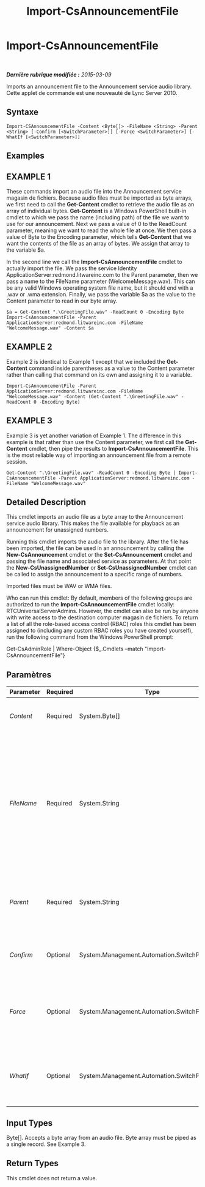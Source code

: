 ﻿---
title: Import-CsAnnouncementFile
TOCTitle: Import-CsAnnouncementFile
ms:assetid: 66da2361-e325-4085-8b6f-47a8423edaab
ms:mtpsurl: https://technet.microsoft.com/fr-fr/library/Gg398472(v=OCS.15)
ms:contentKeyID: 49297450
ms.date: 05/20/2016
mtps_version: v=OCS.15
ms.translationtype: HT
---

# Import-CsAnnouncementFile

 

_**Dernière rubrique modifiée :** 2015-03-09_

Imports an announcement file to the Announcement service audio library. Cette applet de commande est une nouveauté de Lync Server 2010.

## Syntaxe

    Import-CSAnnouncementFile -Content <Byte[]> -FileName <String> -Parent <String> [-Confirm [<SwitchParameter>]] [-Force <SwitchParameter>] [-WhatIf [<SwitchParameter>]]

## Examples

## EXAMPLE 1

These commands import an audio file into the Announcement service magasin de fichiers. Because audio files must be imported as byte arrays, we first need to call the **Get-Content** cmdlet to retrieve the audio file as an array of individual bytes. **Get-Content** is a Windows PowerShell built-in cmdlet to which we pass the name (including path) of the file we want to use for our announcement. Next we pass a value of 0 to the ReadCount parameter, meaning we want to read the whole file at once. We then pass a value of Byte to the Encoding parameter, which tells **Get-Content** that we want the contents of the file as an array of bytes. We assign that array to the variable $a.

In the second line we call the **Import-CsAnnouncementFile** cmdlet to actually import the file. We pass the service Identity ApplicationServer:redmond.litwareinc.com to the Parent parameter, then we pass a name to the FileName parameter (WelcomeMessage.wav). This can be any valid Windows operating system file name, but it should end with a .wav or .wma extension. Finally, we pass the variable $a as the value to the Content parameter to read in our byte array.

    $a = Get-Content ".\GreetingFile.wav" -ReadCount 0 -Encoding Byte
    Import-CsAnnouncementFile -Parent ApplicationServer:redmond.litwareinc.com -FileName "WelcomeMessage.wav" -Content $a

## EXAMPLE 2

Example 2 is identical to Example 1 except that we included the **Get-Content** command inside parentheses as a value to the Content parameter rather than calling that command on its own and assigning it to a variable.

    Import-CsAnnouncementFile -Parent ApplicationServer:redmond.litwareinc.com -FileName "WelcomeMessage.wav" -Content (Get-Content ".\GreetingFile.wav" -ReadCount 0 -Encoding Byte)

## EXAMPLE 3

Example 3 is yet another variation of Example 1. The difference in this example is that rather than use the Content parameter, we first call the **Get-Content** cmdlet, then pipe the results to **Import-CsAnnouncementFile**. This is the most reliable way of importing an announcement file from a remote session.

    Get-Content ".\GreetingFile.wav" -ReadCount 0 -Encoding Byte | Import-CsAnnouncementFile -Parent ApplicationServer:redmond.litwareinc.com -FileName "WelcomeMessage.wav"

## Detailed Description

This cmdlet imports an audio file as a byte array to the Announcement service audio library. This makes the file available for playback as an announcement for unassigned numbers.

Running this cmdlet imports the audio file to the library. After the file has been imported, the file can be used in an announcement by calling the **New-CsAnnouncement** cmdlet or the **Set-CsAnnouncement** cmdlet and passing the file name and associated service as parameters. At that point the **New-CsUnassignedNumber** or **Set-CsUnassignedNumber** cmdlet can be called to assign the announcement to a specific range of numbers.

Imported files must be WAV or WMA files.

Who can run this cmdlet: By default, members of the following groups are authorized to run the **Import-CsAnnouncementFile** cmdlet locally: RTCUniversalServerAdmins. However, the cmdlet can also be run by anyone with write access to the destination computer magasin de fichiers. To return a list of all the role-based access control (RBAC) roles this cmdlet has been assigned to (including any custom RBAC roles you have created yourself), run the following command from the Windows PowerShell prompt:

Get-CsAdminRole | Where-Object {$\_.Cmdlets –match "Import-CsAnnouncementFile"}

## Paramètres


<table>
<colgroup>
<col style="width: 25%" />
<col style="width: 25%" />
<col style="width: 25%" />
<col style="width: 25%" />
</colgroup>
<thead>
<tr class="header">
<th>Parameter</th>
<th>Required</th>
<th>Type</th>
<th>Description</th>
</tr>
</thead>
<tbody>
<tr class="odd">
<td><p><em>Content</em></p></td>
<td><p>Required</p></td>
<td><p>System.Byte[]</p></td>
<td><p>The contents of the audio file as a byte array.</p></td>
</tr>
<tr class="even">
<td><p><em>FileName</em></p></td>
<td><p>Required</p></td>
<td><p>System.String</p></td>
<td><p>The name that you want the file to have in the magasin de fichiers. You will use this name in the AudioFilePrompt parameter in the call to the <strong>New-CsAnnouncement</strong> or <strong>Set-CsAnnouncement</strong> cmdlet to assign the file to an announcement.</p></td>
</tr>
<tr class="odd">
<td><p><em>Parent</em></p></td>
<td><p>Required</p></td>
<td><p>System.String</p></td>
<td><p>The service ID of the Application Server on which the associated Announcement service is running.</p></td>
</tr>
<tr class="even">
<td><p><em>Confirm</em></p></td>
<td><p>Optional</p></td>
<td><p>System.Management.Automation.SwitchParameter</p></td>
<td><p>Vous demande confirmation avant d’exécuter la commande.</p></td>
</tr>
<tr class="odd">
<td><p><em>Force</em></p></td>
<td><p>Optional</p></td>
<td><p>System.Management.Automation.SwitchParameter</p></td>
<td><p>Suppresses any confirmation prompts that would otherwise be displayed before making changes.</p></td>
</tr>
<tr class="even">
<td><p><em>WhatIf</em></p></td>
<td><p>Optional</p></td>
<td><p>System.Management.Automation.SwitchParameter</p></td>
<td><p>Décrit ce qui se passe si vous exécutez la commande sans l’exécuter réellement.</p></td>
</tr>
</tbody>
</table>


## Input Types

Byte\[\]. Accepts a byte array from an audio file. Byte array must be piped as a single record. See Example 3.

## Return Types

This cmdlet does not return a value.

